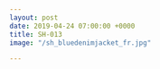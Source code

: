 ```yaml
---
layout: post
date: 2019-04-24 07:00:00 +0000
title: SH-013
image: "/sh_bluedenimjacket_fr.jpg"

---
```


